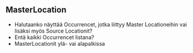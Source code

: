 ## MasterLocation

- Halutaanko näyttää Occurrencet, jotka liittyy Master Locationeihin vai lisäksi myös Source Locationit?
- Entä kaikki Occurrencet listana?
- MasterLocationit ylä- vai alapalkissa
